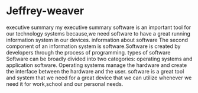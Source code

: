 # Jeffrey-weaver 
executive summary
my executive summary software is an important tool for our technology systems because,we need software to have a great running information system in our devices.
information about software
The second component of an information system is software.Software is created by developers through the process of programming.
types of software
Software can be broadly divided into two categories: operating systems and application software. Operating systems manage the hardware and create the interface between the hardware and the user.
software is a great tool and system that we need for a great device that we can utilize whenever we need it for work,school and our personal needs.
